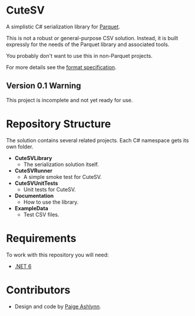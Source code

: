 # CuteSV
A simplistic C# serialization library for [Parquet](https://github.com/mxashlynn/Parquet).

This is not a robust or general-purpose CSV solution.
Instead, it is built expressly for the needs of the Parquet library and associated tools.

You probably don't want to use this in non-Parquet projects.

For more details see the [format specification](https://github.com/mxashlynn/CuteSV/Documentation/SPEC.md).


## Version 0.1 Warning
This project is incomplete and not yet ready for use.

# Repository Structure

The solution contains several related projects.
Each C# namespace gets its own folder.

- **CuteSVLibrary**
    - The serialization solution itself.
- **CuteSVRunner**
    - A simple smoke test for CuteSV.
- **CuteSVUnitTests**
    - Unit tests for CuteSV.
- **Documentation**
    - How to use the library.
- **ExampleData**
    - Test CSV files.

# Requirements

To work with this repository you will need:

- [.NET 6](https://dotnet.microsoft.com/download/dotnet/6.0)

# Contributors
- Design and code by [Paige Ashlynn](https://github.com/mxashlynn/).
